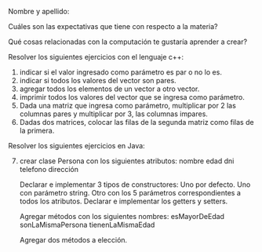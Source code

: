 Nombre y apellido:

Cuáles son las expectativas que tiene con respecto a la materia?

Qué cosas relacionadas con la computación te gustaría aprender a crear?

Resolver los siguientes ejercicios con el lenguaje c++:
1. indicar si el valor ingresado como parámetro es par o no lo es.
2. indicar si todos los valores del vector son pares.
3. agregar todos los elementos de un vector a otro vector.
4. imprimir todos los valores del vector que se ingresa como parámetro.
5. Dada una matriz que ingresa como parámetro, multiplicar por 2 las 
columnas pares y multiplicar por 3, las columnas impares. 
6. Dadas dos matrices, colocar las filas de la segunda matriz como filas de la primera.


Resolver los siguientes ejercicios en Java:

7. crear clase Persona con los siguientes atributos:
   nombre
   edad
   dni
   telefono
   dirección

   Declarar e implementar 3 tipos de constructores:
   Uno por defecto.
   Uno con parámetro string.
   Otro con los 5 parámetros correspondientes a todos los atributos.
   Declarar e implementar los getters y setters.
   
   Agregar métodos con los siguientes nombres:
   esMayorDeEdad
   sonLaMismaPersona
   tienenLaMismaEdad

   Agregar dos métodos a elección.
